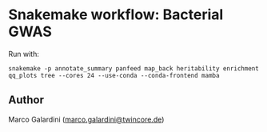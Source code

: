 # Snakemake workflow: Bacterial GWAS

Run with:

    snakemake -p annotate_summary panfeed map_back heritability enrichment qq_plots tree --cores 24 --use-conda --conda-frontend mamba

## Author

Marco Galardini (marco.galardini@twincore.de)
